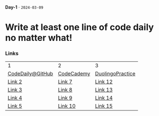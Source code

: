 **Day-1** · <code>2024-03-09</code>
# Write at least one line of code daily no matter what!  


### Links
|  |  |  |
|----------|----------|----------|
| 1 | 2 | 3 |
| [CodeDaily@GitHub](https://github.com/nuhainul/code-daily-challange) | [CodeCademy](https://www.codecademy.com/learn) | [DuolingoPractice](https://www.duolingo.com/learn) |
| [Link 2](https://) | [Link 7](https://) | [Link 12](https://) |
| [Link 3](https://) | [Link 8](https://) | [Link 13](https://) |
| [Link 4](https://) | [Link 9](https://) | [Link 14](https://) |
| [Link 5](https://) | [Link 10](https://) | [Link 15](https://) |
